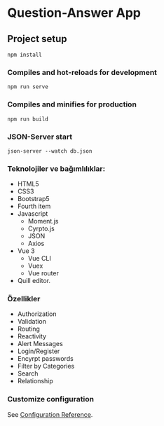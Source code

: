 # Question-Answer App

## Project setup
```
npm install
```

### Compiles and hot-reloads for development
```
npm run serve
```

### Compiles and minifies for production
```
npm run build
```

### JSON-Server start
```
json-server --watch db.json
```
### Teknolojiler ve bağımlılıklar:
- HTML5
- CSS3
- Bootstrap5
- Fourth item
- Javascript
    - Moment.js
    - Cyrpto.js
    - JSON
    - Axios
- Vue 3
    - Vue CLI
    - Vuex
    - Vue router
- Quill editor.

### Özellikler
- Authorization
- Validation
- Routing
- Reactivity
- Alert Messages
- Login/Register
- Encyrpt passwords
- Filter by Categories
- Search
- Relationship
### Customize configuration
See [Configuration Reference](https://cli.vuejs.org/config/).

